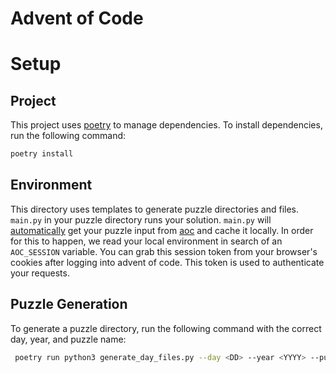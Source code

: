 # Advent of Code

# Setup
## Project
This project uses [poetry](https://python-poetry.org/) to manage dependencies.  To install dependencies, run the following command:
```bash
poetry install
```
## Environment
This directory uses templates to generate puzzle directories and files. `main.py` in your puzzle directory runs your solution.
`main.py` will [automatically](./templates/main.py.jinja) get your puzzle input from [aoc](https://adventofcode.com) and cache it locally.
In order for this to happen, we read your local environment in search of an `AOC_SESSION` variable.  You can grab this
session token from your browser's cookies after logging into advent of code.  This token is used to authenticate your requests.
## Puzzle Generation
To generate a puzzle directory, run the following command with the correct day, year, and puzzle name:
```bash
 poetry run python3 generate_day_files.py --day <DD> --year <YYYY> --puzzle-name <puzzle_name>
```
